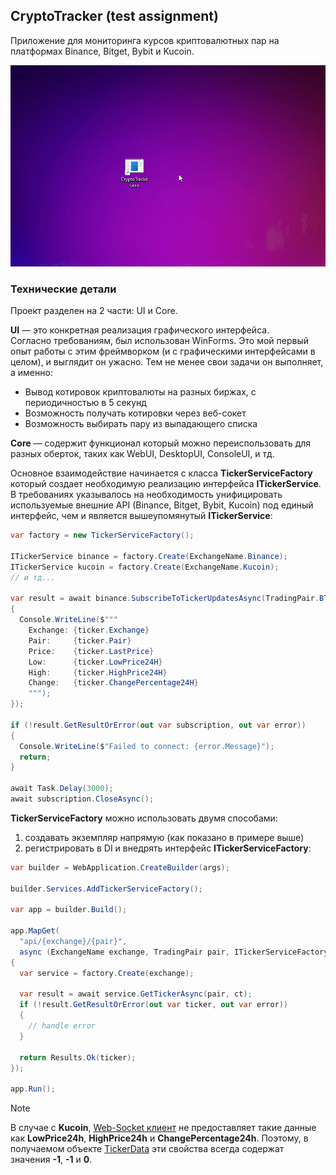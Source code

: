 ## CryptoTracker (test assignment)

Приложение для мониторинга курсов криптовалютных пар на платформах Binance, Bitget, Bybit и Kucoin.

![demo](media/demo.gif)

### Технические детали

Проект разделен на 2 части: UI и Core.

**UI** — это конкретная реализация графического интерфейса.<br>
Согласно требованиям, был использован WinForms. Это мой первый опыт работы с этим фреймворком (и с графическими интерфейсами в целом), и выглядит он ужасно. Тем не менее свои задачи он выполняет, а именно:
- Вывод котировок криптовалюты на разных биржах, с периодичностью в 5 секунд
- Возможность получать котировки через веб-сокет
- Возможность выбирать пару из выпадающего списка

**Core** — содержит функционал который можно переиспользовать для разных оберток, таких как WebUI, DesktopUI, ConsoleUI, и тд.

Основное взаимодействие начинается с класса **TickerServiceFactory** который создает необходимую реализацию интерфейса **ITickerService**.
<br>В требованиях указывалось на необходимость унифицировать используемые внешние API (Binance, Bitget, Bybit, Kucoin) под единый интерфейс, чем и является вышеупомянутый **ITickerService**:

```cs
var factory = new TickerServiceFactory();

ITickerService binance = factory.Create(ExchangeName.Binance);
ITickerService kucoin = factory.Create(ExchangeName.Kucoin);
// и тд...

var result = await binance.SubscribeToTickerUpdatesAsync(TradingPair.BTC_USDT, ticker =>
{
  Console.WriteLine($"""
    Exchange: {ticker.Exchange}
    Pair:     {ticker.Pair}
    Price:    {ticker.LastPrice}
    Low:      {ticker.LowPrice24H}
    High:     {ticker.HighPrice24H}
    Change:   {ticker.ChangePercentage24H}
    """);
});

if (!result.GetResultOrError(out var subscription, out var error))
{
  Console.WriteLine($"Failed to connect: {error.Message}");
  return;
}

await Task.Delay(3000);
await subscription.CloseAsync();
```

**TickerServiceFactory** можно использовать двумя способами:
1. создавать экземпляр напрямую (как показано в примере выше)
2. регистрировать в DI и внедрять интерфейс **ITickerServiceFactory**:
```cs
var builder = WebApplication.CreateBuilder(args);

builder.Services.AddTickerServiceFactory();

var app = builder.Build();

app.MapGet(
  "api/{exchange}/{pair}",
  async (ExchangeName exchange, TradingPair pair, ITickerServiceFactory factory, CancellationToken ct) =>
{
  var service = factory.Create(exchange);

  var result = await service.GetTickerAsync(pair, ct);
  if (!result.GetResultOrError(out var ticker, out var error))
  {
    // handle error
  }

  return Results.Ok(ticker);
});

app.Run();
```

> [!NOTE]
> В случае с **Kucoin**, [Web-Socket клиент](https://www.kucoin.com/docs/websocket/spot-trading/public-channels/ticker) не предоставляет такие данные как **LowPrice24h**, **HighPrice24h** и **ChangePercentage24h**. Поэтому, в получаемом объекте [TickerData](https://github.com/schmidt-x/CryptoTracker/blob/main/src/Core/Entities/TickerData.cs) эти свойства всегда содержат значения **-1**, **-1** и **0**.
